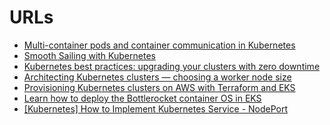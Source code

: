 # URLs

* [Multi-container pods and container communication in Kubernetes
](https://www.mirantis.com/blog/multi-container-pods-and-container-communication-in-kubernetes/)
* [Smooth Sailing with Kubernetes](https://cloud.google.com/kubernetes-engine/kubernetes-comic/)
* [Kubernetes best practices: upgrading your clusters with zero downtime](https://cloud.google.com/blog/products/gcp/kubernetes-best-practices-upgrading-your-clusters-with-zero-downtime)
* [Architecting Kubernetes clusters — choosing a worker node size](https://learnk8s.io/kubernetes-node-size/)
* [Provisioning Kubernetes clusters on AWS with Terraform and EKS](https://learnk8s.io/terraform-eks)
* [Learn how to deploy the Bottlerocket container OS in EKS](https://searchcloudcomputing.techtarget.com/tip/Learn-how-to-deploy-the-Bottlerocket-container-OS-in-EKS)
* [[Kubernetes] How to Implement Kubernetes Service - NodePort](https://www.hwchiu.com/kubernetes-service-iii.html)
